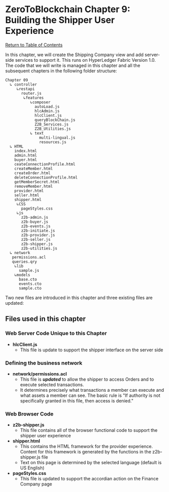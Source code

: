 # ZeroToBlockchain Chapter 9: Building the Shipper User Experience

[Return to Table of Contents](../README.md)

In this chapter, we will create the Shipping Company view and add server-side services to support it. This runs on HyperLedger Fabric Version 1.0. The code that we will write is managed in this chapter and all the subsequent chapters in the following folder structure:

```
Chapter 09
  ↳ controller
     ↳restapi
       router.js
        ↳features
           ↳composer
             autoLoad.js
             hlcAdmin.js
             hlcClient.js
             queryBlockChain.js
             Z2B_Services.js
             Z2B_Utilities.js
           ↳ text
               multi-lingual.js
               resources.js
  ↳ HTML
    index.html
    admin.html
    buyer.html
    ceateConnectionProfile.html
    createMember.html
    createOrder.html
    deleteConnectionProfile.html
    getMemberSecret.html
    removeMember.html
    provider.html
    seller.html
    shipper.html
     ↳CSS
       pageStyles.css
     ↳js
       z2b-admin.js
       z2b-buyer.js
       z2b-events.js
       z2b-initiate.js
       z2b-provider.js
       z2b-seller.js
       z2b-shipper.js
       z2b-utilities.js
  ↳ network
   permissions.acl
   queries.qry
    ↳lib
      sample.js
    ↳models
      base.cto
      events.cto
      sample.cto
```
Two new files are introduced in this chapter and three existing files are updated:

## Files used in this chapter
### Web Server Code Unique to this Chapter
 - **hlcClient.js**
   - This file is update to support the shipper interface on the server side

### Defining the business network
 
 - **network/permissions.acl**
   - This file is ***updated*** to allow the shipper to access Orders and to execute selected transactions. 
   - It determines precisely what transactions a member can execute and what assets a member can see. The basic rule is "If authority is not specifically granted in this file, then access is denied."

### Web Browser Code 
 - **z2b-shipper.js**
   - This file contains all of the browser functional code to support the shipper user experience
 - **shipper.html**
   - This contains the HTML framework for the provider experience. Content for this framework is generated by the functions in the z2b-shipper.js file
   - Text on this page is determined by the selected language (default is US English) 
 - **pageStyles.css**
   - This file is updated to support the accordian action on the Finance Company page